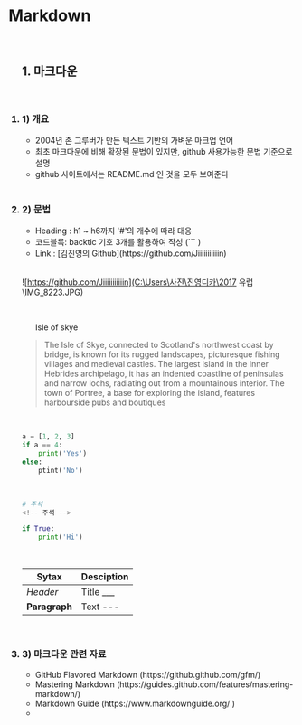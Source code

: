 # Markdown

<br>

<ol>

## 1. 마크다운

<br>

### <li>1) 개요</li>

<ul>

<li> 2004년 존 그루버가 만든 텍스트 기반의 가벼운 마크업 언어 </li>

<li> 최초 마크다운에 비해 확장된 문법이 있지만, github 사용가능한 문법 기준으로 설명 </li>

<li> github 사이트에서는 README.md 인 것을 모두 보여준다 </li>

</ul>

<br> 

### <li>2) 문법</li>

<ul>

<li> Heading : h1 ~ h6까지 '#'의 개수에 따라 대응 </li>

<li> 코드블록: backtic 기호 3개를 활용하여 작성 (``` )  </li>

<li> Link : [김진영의 Github](https://github.com/Jiiiiiiiiiiin) </li>

</ul>

<br>

![https://github.com/Jiiiiiiiiiiin](C:\Users\사진\진영디카\2017 유럽\IMG_8223.JPG) 

<br>

<ul>Isle of skye </ul>

> The Isle of Skye, connected to Scotland's northwest coast by bridge, is known for its rugged landscapes, picturesque fishing villages and medieval castles. The largest island in the Inner Hebrides archipelago, it has an indented coastline of peninsulas and narrow lochs, radiating out from a mountainous interior. The town of Portree, a base for exploring the island, features harbourside pubs and boutiques

<br>

```python
a = [1, 2, 3]
if a == 4:
    print('Yes')
else:
    ptint('No')
```

<br>

```python
# 주석
<!-- 주석 -->

if True:
    print('Hi')
```

<br>

| Sytax         | Desciption |
| ------------- | ---------- |
| *Header*      | Title ___  |
| **Paragraph** | Text  ---  |

<br>

### <li>3) 마크다운 관련 자료</li>

<ul>

<li>  GitHub Flavored Markdown (https://github.github.com/gfm/) </li>
<li>  Mastering Markdown (https://guides.github.com/features/mastering-markdown/)  </li>
<li> Markdown Guide (https://www.markdownguide.org/ ) <li>

</ol>


